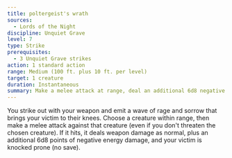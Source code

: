 ```yaml
---
title: poltergeist's wrath
sources:
  - Lords of the Night
discipline: Unquiet Grave
level: 7
type: Strike
prerequisites:
  - 3 Unquiet Grave strikes
action: 1 standard action
range: Medium (100 ft. plus 10 ft. per level)
target: 1 creature
duration: Instantaneous
summary: Make a melee attack at range, deal an additional 6d8 negative energy damage and your victim is knocked prone by phantasmal wrath.
---
```


You strike out with your weapon and emit a wave of rage and sorrow that brings your victim to their knees. Choose a creature within range, then make a melee attack against that creature (even if you don't threaten the chosen creature). If it hits, it deals weapon damage as normal, plus an additional 6d8 points of negative energy damage, and your victim is knocked prone (no save).
